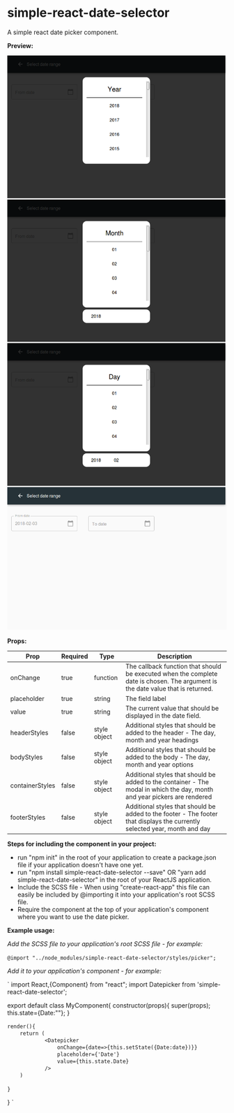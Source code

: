 # simple-react-date-selector

A simple react date picker component.

**Preview:**

![Year](screenshots/year.png)
![Month](screenshots/month.png)
![Day](screenshots/day.png)
![Selected](screenshots/selected.png)

**Props:**

|Prop|Required|Type|Description|
|---------|---------|---------|---------|
|onChange|true|function|The callback function that should be executed when the complete date is chosen. The argument is the date value that is returned.|
|placeholder|true|string|The field label|
|value|true|string|The current value that should be displayed in the date field.|
|headerStyles|false|style object|Additional styles that should be added to the header - The day, month and year headings|
|bodyStyles|false|style object|Additional styles that should be added to the body -  The day, month and year options|
|containerStyles|false|style object|Additional styles that should be added to the container - The modal in which the day, month and year pickers are rendered|
|footerStyles|false|style object|Additional styles that should be added to the footer - The footer that displays the currently selected year, month and day|

**Steps for including the component in your project:**

- run "npm init" in the root of your application to create a package.json file if your application doesn't have one yet.
- run "npm install simple-react-date-selector --save" OR "yarn add simple-react-date-selector" in the root of your ReactJS application.
- Include the SCSS file - When using "create-react-app" this file can easily be included by @importing it into your application's root SCSS file.
- Require the component at the top of your application's component where you want to use the date picker.

**Example usage:**

*Add the SCSS file to your application's root SCSS file - for example:*

`@import "../node_modules/simple-react-date-selector/styles/picker";`

*Add it to your application's component - for example:*

`
import React,{Component} from "react";
import Datepicker from 'simple-react-date-selector';

export default class MyComponent{
    constructor(props){
        super(props);
        this.state={Date:""};
    }

    render(){
        return (
                <Datepicker  
                    onChange={date=>{this.setState({Date:date})}}
                    placeholder={'Date'}
                    value={this.state.Date}
                />
        )

    }
}
`